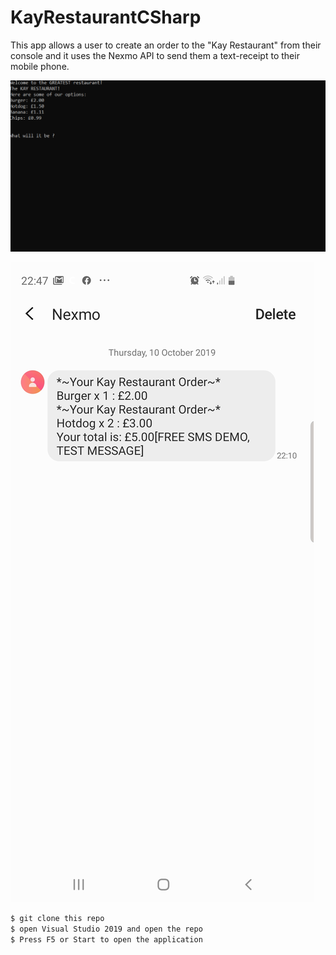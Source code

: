 # KayRestaurantCSharp

This app allows a user to create an order to the "Kay Restaurant" from their console and it uses the Nexmo API to send them a text-receipt to their mobile phone.

![](restaurant.gif)

![](Screenshot_20191020-224738_Messages.jpg)

```sh
$ git clone this repo
$ open Visual Studio 2019 and open the repo
$ Press F5 or Start to open the application

